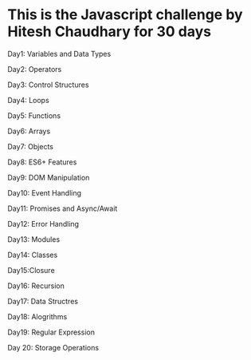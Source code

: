 <h1>This is the Javascript challenge by Hitesh Chaudhary for 30 days </h1>

Day1: Variables and Data Types  

Day2: Operators 

Day3: Control Structures

Day4: Loops

Day5: Functions

Day6: Arrays

Day7: Objects 

Day8: ES6+ Features

Day9: DOM Manipulation

Day10: Event Handling

Day11: Promises and Async/Await

Day12: Error Handling

Day13: Modules

Day14: Classes

Day15:Closure

Day16: Recursion

Day17: Data Structres

Day18: Alogrithms

Day19: Regular Expression 

Day 20: Storage Operations
